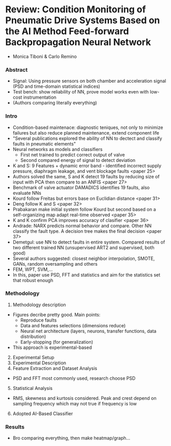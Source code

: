 # Review: Condition Monitoring of Pneumatic Drive Systems Based on the AI Method Feed-forward Backpropagation Neural Network
- Monica Tiboni & Carlo Remino

### Abstract
- Signal: Using pressure sensors on both chamber and acceleration signal (PSD and time-domain statistical indices)
- Test bench: show reliability of NN, prove model works even with low-cost instrumentation
- (Authors comparing literally everything)

### Intro
- Condition-based maintenace: diagnostic teniques, not only to minimize failures but also reduce planned maintenance, extend component life
- "Several publications explored the ability of NN to dectect and classify faults in pneumatic elements"
- Neural networks as models and classifiers
    - First net trained to predict correct output of valve
    - Second compared energy of signal to detect deviation
- K and S: 9 Features + dynamic error band - identified incorrect supply pressure, diaphragm leakage, and vent blockage faults <paper 25>
- Authors solved the same, S and K detect 19 faults by reducing size of input with PCA then compare to an ANFIS <paper 27>
- Benchmark of valve actuator DAMADICS identifies 19 faults, also evaluate NNs
- Kourd follow Freitas but errors base on Euclidian distance <paper 31>
- Deng follow K and S <paper 32>
- Prabakaran make initial system follow Kourd but second based on a self-organizing map adapt real-time observed <paper 35>
- K and K confirm PCA improves accuracy of clasifier <paper 36>
- Andrade: NARX predicts normal behavior and compare. Other NN classify the fault type. A decision tree makes the final decision <paper 37>
- Demetgul: use NN to detect faults in entire system. Compared results of two different trained NN (unsupervised ART2 and supervised, both good)
- Several authors suggested: closest neighbor interpolation, SMOTE, GANs, random oversampling and others    
- FEM, WPT, SVM,...
- In this, paper use PSD, FFT and statistics and aim for the statistics set that robust enough

### Methodology
1. Methodology description
- Figures decribe pretty good. Main points:
    - Reproduce faults
    - Data and features selections (dimensions reduce)
    - Neural net architecture (layers, neurons, transfer functions, data distribution)
    - Early-stopping (for generalization)
- This approach is experimental-based
2. Experimental Setup
3. Experimental Description
4. Feature Extraction and Dataset Analysis
- PSD and FFT most commonly used, research choose PSD
5. Statistical Analysis
- RMS, skewness and kurtosis considered. Peak and crest depend on sampling frequency which may not true if frequency is low
6. Adopted AI-Based Classifier

### Results
- Bro comparing everything, then make heatmap/graph...